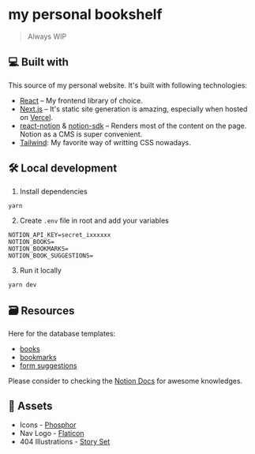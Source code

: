 # my personal bookshelf

> Always WIP

## 💻 Built with

This source of my personal website. It's built with following technologies:

- [React](https://reactjs.org/) – My frontend library of choice.
- [Next.js](https://nextjs.org/) – It's static site generation is amazing, especially when hosted on [Vercel](https://vercel.com).
- [react-notion](https://github.com/splitbee/react-notion) & [notion-sdk](https://github.com/makenotion/notion-sdk-js/) – Renders most of the content on the page. Notion as a CMS is super convenient.
- [Tailwind](https://tailwindcss.com/): My favorite way of writting CSS nowadays.

## 🛠️ Local development

1. Install dependencies

```sh
yarn
```

2. Create `.env` file in root and add your variables

```env
NOTION_API_KEY=secret_ixxxxxx
NOTION_BOOKS=
NOTION_BOOKMARKS=
NOTION_BOOK_SUGGESTIONS=
```

3. Run it locally

```sh
yarn dev
```

## 🗃️ Resources

Here for the database templates:

- [books](https://www.notion.so/opxop/fb8801ac5b6544759ca3b94d808e788f?v=166c882fcc24456fa06ec797c7fe3ba8)
- [bookmarks](https://www.notion.so/opxop/7938717f61334b6e81a878656837d500?v=1a319c3d7e0d4f259a8fdeb21b781f72)
- [form suggestions](https://www.notion.so/opxop/eea210597ebb491db75ab994ca16f1fe?v=4111d1857604432994f5eee7ee15fc29)

Please consider to checking the [Notion Docs](https://developers.notion.com/docs) for awesome knowledges.

## 🦄 Assets

- Icons - [Phosphor](https://phosphoricons.com/)
- Nav Logo - [Flaticon](https://www.freepik.com)
- 404 Illustrations - [Story Set](https://storyset.com/web)
